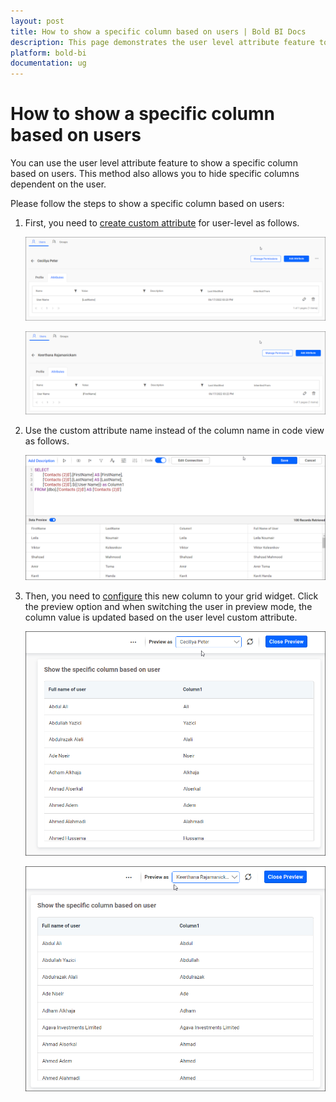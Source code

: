 ```yaml
---
layout: post
title: How to show a specific column based on users | Bold BI Docs
description: This page demonstrates the user level attribute feature to show or hide a specific column in a dashboard based on users which are configured at Bold BI Server.
platform: bold-bi
documentation: ug
---
```

# How to show a specific column based on users

You can use the user level attribute feature to show a specific column based on users. This method also allows you to hide specific columns dependent on the user.

Please follow the steps to show a specific column based on users:

1. First, you need to [create custom attribute](https://help.boldbi.com/cloud-bi/working-with-data-source/configuring-custom-attribute/#custom-attribute-hierarchy) for user-level as follows.

     ![hide attribute for first user](/static/assets/embedded/faq/images/show-attribute-for-first-user.png)

    ![hide attribute for second user](/static/assets/embedded/faq/images/show-attribute-for-second-user.png)

2. Use the custom attribute name instead of the column name in code view as follows.

    ![hide expression](/static/assets/embedded/faq/images/show-query.png)

3. Then, you need to [configure](https://help.boldbi.com/embedded-bi/working-with-data-source/transforming-data/configuring-expression-columns/#configuring-expression-column-in-widgets) this new column to your grid widget. Click the preview option and when switching the user in preview mode, the column value is updated based on the user level custom attribute.

    ![hide output for first user](/static/assets/embedded/faq/images/show-output-for-first-user.png)

    ![hide output for second user](/static/assets/embedded/faq/images/show-output-for-second-user.png)